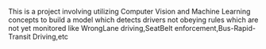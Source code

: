 This is a project involving utilizing Computer Vision and Machine Learning concepts to build a model which detects drivers not obeying rules which are not yet monitored like WrongLane driving,SeatBelt enforcement,Bus-Rapid-Transit Driving,etc 
